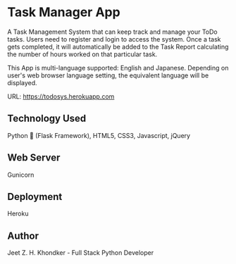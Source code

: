 # Task Manager App
A Task Management System that can keep track and manage your ToDo tasks. Users need to register and login to access the system. Once a task gets completed, it will automatically be added to the Task Report calculating the number of hours worked on that particular task.

This App is multi-language supported: English and Japanese. Depending on user's web browser language setting, the equivalent language will be displayed.

URL: https://todosys.herokuapp.com

## Technology Used
Python 🐍 (Flask Framework), HTML5, CSS3, Javascript, jQuery

## Web Server
Gunicorn

## Deployment
Heroku

## Author
Jeet Z. H. Khondker - Full Stack Python Developer



